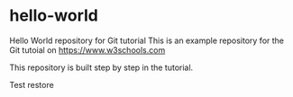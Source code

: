 # hello-world

Hello World repository for Git tutorial
This is an example repository for the Git tutoial on https://www.w3schools.com

This repository is built step by step in the tutorial.

Test restore
